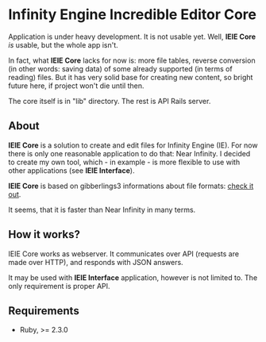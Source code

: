# Infinity Engine Incredible Editor Core

Application is under heavy development. It is not usable yet. Well, **IEIE Core** *is* usable, but the whole app isn't.

In fact, what **IEIE Core** lacks for now is: more file tables, reverse conversion (in other words: saving data) of some already supported (in terms of reading) files. But it has very solid base for creating new content, so bright future here, if project won't die until then.

The core itself is in "lib" directory. The rest is API Rails server.

## About

**IEIE Core** is a solution to create and edit files for Infinity Engine (IE).
For now there is only one reasonable application to do that: Near Infinity. 
I decided to create my own tool, which - in example - is more flexible to use with other applications (see **IEIE Interface**).

**IEIE Core** is based on gibberlings3 informations about file formats: [check it out](http://gibberlings3.net/iesdp/file_formats/index.htm).

It seems, that it is faster than Near Infinity in many terms.

## How it works?

IEIE Core works as webserver. It communicates over API (requests are made over HTTP), and responds with JSON answers.

It may be used with **IEIE Interface** application, however is not limited to. The only requirement is proper API.

## Requirements

* Ruby, >= 2.3.0

